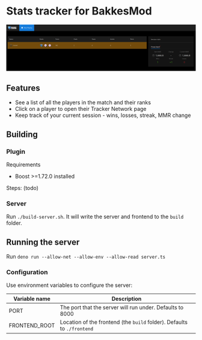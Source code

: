 # Stats tracker for BakkesMod

![screenshot](docs/images/screenshot.png)

## Features

* See a list of all the players in the match and their ranks
* Click on a player to open their Tracker Network page
* Keep track of your current session - wins, losses, streak, MMR change

## Building

### Plugin

Requirements

* Boost >=1.72.0 installed

Steps: (todo)

### Server

Run `./build-server.sh`. It will write the server and frontend to the `build` folder.

## Running the server

Run `deno run --allow-net --allow-env --allow-read server.ts`

### Configuration

Use environment variables to configure the server:

| Variable name | Description                                                             |
|---------------|-------------------------------------------------------------------------|
| PORT          | The port that the server will run under. Defaults to 8000               |
| FRONTEND_ROOT | Location of the frontend (the `build` folder). Defaults to `./frontend` |

